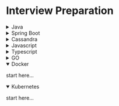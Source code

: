 # Interview Preparation

<details>
<summary>Java</summary>

1. [Javaconceptoftheday](https://javaconceptoftheday.com/java-interview-programs-with-solutions/)
2. [java2blog](https://java2blog.com/core-java-tutorial-for-beginners-experienced/#Chapter_14_Java_Interview_Programs)
3. [devgenius](https://blog.devgenius.io/java-8-coding-and-programming-interview-questions-and-answers-62512c44f062)
4. [geeksforgeeks](https://www.geeksforgeeks.org/java-interview-questions/#)
5. [interviewbit](https://www.interviewbit.com/java-interview-questions/)
6. [simplilearn](https://www.simplilearn.com/tutorials/java-tutorial/java-interview-questions)
7. [baeldung](https://www.baeldung.com/java-interview-questions)
8. [javatpoint](https://www.javatpoint.com/corejava-interview-questions)
9. [edureka](https://www.edureka.co/blog/interview-questions/java-interview-questions/)
10. [medium](https://medium.com/@vivekkadiyanits/java-lead-7-to-10-years-interview-mastery-covered-question-has-asked-in-more-than-9-service-base-d55ffbb0009c)
11. [mindmajix](https://mindmajix.com/java-interview-questions)
12. [rathod-ajay](https://rathod-ajay.medium.com/your-guide-to-clear-java-developer-interview-in-2024-36a926ec6719)
13. [JavaTechie](https://www.youtube.com/watch?v=FFfJeb8Ec6Y&list=LL&index=175&ab_channel=JavaTechie)
14. [JVMInternals](https://blog.jamesdbloom.com/JVMInternals.html)

</details>

<details>
<summary>Spring Boot</summary>

1. [Selenium Express Youtube Channel - 1](https://www.youtube.com/watch?v=ZzJ3qkPR9WA&t=5378s&ab_channel=SeleniumExpress)
2. [Selenium Express Youtube Channel - 2](https://www.youtube.com/watch?v=9grEmpRfK0Y&list=LL&index=2&t=4s&ab_channel=SeleniumExpress)
3. [Selenium Express Youtube Channel - 3](https://www.youtube.com/watch?v=-lsFW9Wp2Y0&list=LL&index=3&t=5s&ab_channel=SeleniumExpress)
4. [Selenium Express Youtube Channel - 4](https://www.youtube.com/watch?v=yX2w-Sof95s&list=LL&index=4&t=1258s&ab_channel=SeleniumExpress)

</details>

<details>
<summary>Cassandra</summary>

1. [freeCodeCamp Cassandra Basics](https://www.youtube.com/watch?v=J-cSy5MeMOA&ab_channel=freeCodeCamp.org)

</details>

<details>  
<summary>Javascript</summary>

1. [JS Interview Questions and Answers](https://www.youtube.com/watch?v=AUTO7ALJk2U&list=PL3aZbxdSiCbPq0iHyLPgD4N5q2rHrP8wR&index=1&ab_channel=InterviewHappy)
2. [React JS Interview Question and Answers](https://www.youtube.com/watch?v=IMEzmmP3WAs&ab_channel=InterviewHappy)
3. [Angular Interview Questions and Answers](https://www.youtube.com/watch?v=4KBVkQ7b6yk&list=PL3aZbxdSiCbNx-4OlJZmb4phJgx_ZbzEd&index=2&ab_channel=InterviewHappy)

</details>

<details>
<summary>Typescript</summary>

1. [MonsterlessonsAcademy](https://www.youtube.com/watch?v=4pqeoHLf9IU&t=13s&ab_channel=MonsterlessonsAcademy)
2. [edureka](https://www.youtube.com/watch?v=5ydtHoc4hkw&ab_channel=edureka%21)

</details>

<details>
<summary>GO</summary>

start here...

</details>

<details open>
<summary>Docker</summary>

start here...
</details>

<details open>
<summary>Kubernetes</summary>

start here...

</details>
